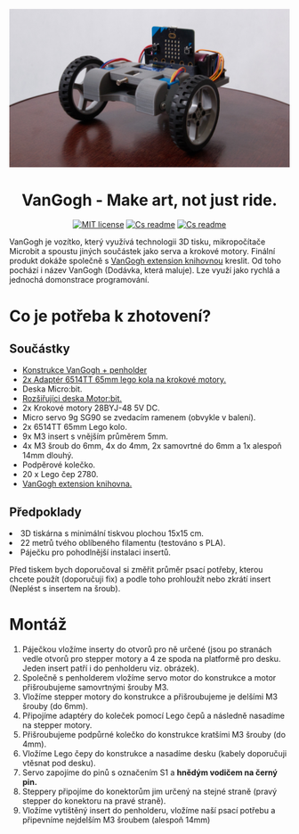 <p><img src="./media/VanGogh.jpg"></p>
<h1 align="center">VanGogh - Make art, not just ride.</h1>
<p align="center">
<a href="./LICENSE"><img alt="MIT license" src="https://img.shields.io/badge/licence-%20GPL3%20licence-red"></a>
<a href="./README.cs.md"><img alt="Cs readme" src="https://img.shields.io/badge/jazyk-cs-red"></a>
<a href="./README.md"><img alt="Cs readme" src="https://img.shields.io/badge/jazyk-en-blue"></a>
</p>

VanGogh je vozítko, který využívá technologii 3D tisku, mikropočítače Microbit a spoustu jiných součástek jako serva a krokové motory. Finální produkt dokáže společně s <a href="https://github.com/microbit-cz/pxt-vangogh-extension">VanGogh extension knihovnou</a> kreslit. Od toho pochází i název VanGogh (Dodávka, která maluje). Lze využí jako rychlá a jednochá domonstrace programování.

# Co je potřeba k zhotovení?
## Součástky
<ul>
  <li><a href="./STL">Konstrukce VanGogh + penholder</a></li>
  <li><a href="https://www.printables.com/cs/model/459596-connection-hub-for-28byj-48-stepper">2x Adaptér 6514TT 65mm lego kola na krokové motory.</a></li>
  <li>Deska Micro:bit.</li>
  <li><a href="https://www.aliexpress.com/item/1005004959920270.html">Rozšiřujíci deska Motor:bit.</a></li>
  <li>2x Krokové motory 28BYJ-48 5V DC.</li>
  <li>Micro servo 9g SG90 se zvedacím ramenem (obvykle v balení).</li>
  <li>2x 6514TT 65mm Lego kolo.</li>
  <li>9x M3 insert s vnějším průměrem 5mm.</li>
  <li>4x M3 šroub do 6mm, 4x do 4mm, 2x samovrtné do 6mm a 1x alespoň 14mm dlouhý.</li>
  <li>Podpěrové kolečko.</li>
  <li>20 x Lego čep 2780.</li>
  <li><a href="https://github.com/microbit-cz/pxt-vangogh-extension">VanGogh extension knihovna.</a></li>
</ul>

## Předpoklady
<li>3D tiskárna s minimální tiskvou plochou 15x15 cm.</li>
<li>22 metrů tvého oblíbeného filamentu (testováno s PLA).</li>
<li>Páječku pro pohodlnější instalaci insertů.</li>

Před tiskem bych doporučoval si změřit průměr psací potřeby, kterou chcete použít (doporučuji fix) a podle toho prohloužít nebo zkrátí insert (Neplést s insertem na šroub).

# Montáž
<ol>
  <li>Páječkou vložíme inserty do otvorů pro ně určené (jsou po stranách vedle otvorů pro stepper motory a 4 ze spoda na platformě pro desku. Jeden insert patří i do penholderu viz. obrázek).</li>
  <li>Společně s penholderem vložíme servo motor do konstrukce a motor přišroubujeme samovrtnými šrouby M3.</li>
  <li>Vložíme stepper motory do konstrukce a přišroubujeme je delšími M3 šrouby (do 6mm).</li>
  <li>Připojíme adaptéry do koleček pomocí Lego čepů a následně nasadíme na stepper motory.</li>
  <li>Přišroubujeme podpůrné kolečko do konstrukce kratšími M3 šrouby (do 4mm).</li>
  <li>Vložíme Lego čepy do konstrukce a nasadíme desku (kabely doporučuji vtěsnat pod desku).</li>
  <li>Servo zapojíme do pinů s označením S1 a <b>hnědým vodičem na černý pin.</b></li>
  <li>Steppery připojíme do konektorům jim určený na stejné straně (pravý stepper do konektoru na pravé straně).</li>
  <li>Vložíme vytištěný insert do penholderu, vložíme naší psací potřebu a připevníme nejdelším M3 šroubem (alespoň 14mm)</li>
  </ol>

